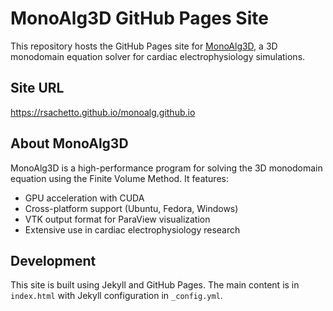 # MonoAlg3D GitHub Pages Site

This repository hosts the GitHub Pages site for [MonoAlg3D](https://github.com/rsachetto/MonoAlg3D_C), a 3D monodomain equation solver for cardiac electrophysiology simulations.

## Site URL
https://rsachetto.github.io/monoalg.github.io

## About MonoAlg3D
MonoAlg3D is a high-performance program for solving the 3D monodomain equation using the Finite Volume Method. It features:

- GPU acceleration with CUDA
- Cross-platform support (Ubuntu, Fedora, Windows)
- VTK output format for ParaView visualization
- Extensive use in cardiac electrophysiology research

## Development
This site is built using Jekyll and GitHub Pages. The main content is in `index.html` with Jekyll configuration in `_config.yml`.